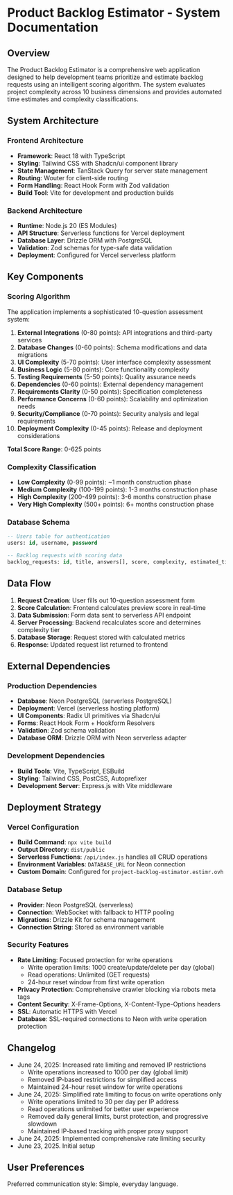 # Product Backlog Estimator - System Documentation

## Overview

The Product Backlog Estimator is a comprehensive web application designed to help development teams prioritize and estimate backlog requests using an intelligent scoring algorithm. The system evaluates project complexity across 10 business dimensions and provides automated time estimates and complexity classifications.

## System Architecture

### Frontend Architecture
- **Framework**: React 18 with TypeScript
- **Styling**: Tailwind CSS with Shadcn/ui component library
- **State Management**: TanStack Query for server state management
- **Routing**: Wouter for client-side routing
- **Form Handling**: React Hook Form with Zod validation
- **Build Tool**: Vite for development and production builds

### Backend Architecture
- **Runtime**: Node.js 20 (ES Modules)
- **API Structure**: Serverless functions for Vercel deployment
- **Database Layer**: Drizzle ORM with PostgreSQL
- **Validation**: Zod schemas for type-safe data validation
- **Deployment**: Configured for Vercel serverless platform

## Key Components

### Scoring Algorithm
The application implements a sophisticated 10-question assessment system:

1. **External Integrations** (0-80 points): API integrations and third-party services
2. **Database Changes** (0-60 points): Schema modifications and data migrations
3. **UI Complexity** (5-70 points): User interface complexity assessment
4. **Business Logic** (5-80 points): Core functionality complexity
5. **Testing Requirements** (5-50 points): Quality assurance needs
6. **Dependencies** (0-60 points): External dependency management
7. **Requirements Clarity** (0-50 points): Specification completeness
8. **Performance Concerns** (0-60 points): Scalability and optimization needs
9. **Security/Compliance** (0-70 points): Security analysis and legal requirements
10. **Deployment Complexity** (0-45 points): Release and deployment considerations

**Total Score Range**: 0-625 points

### Complexity Classification
- **Low Complexity** (0-99 points): ~1 month construction phase
- **Medium Complexity** (100-199 points): 1-3 months construction phase
- **High Complexity** (200-499 points): 3-6 months construction phase
- **Very High Complexity** (500+ points): 6+ months construction phase

### Database Schema
```sql
-- Users table for authentication
users: id, username, password

-- Backlog requests with scoring data
backlog_requests: id, title, answers[], score, complexity, estimated_time, created_at
```

## Data Flow

1. **Request Creation**: User fills out 10-question assessment form
2. **Score Calculation**: Frontend calculates preview score in real-time
3. **Data Submission**: Form data sent to serverless API endpoint
4. **Server Processing**: Backend recalculates score and determines complexity tier
5. **Database Storage**: Request stored with calculated metrics
6. **Response**: Updated request list returned to frontend

## External Dependencies

### Production Dependencies
- **Database**: Neon PostgreSQL (serverless PostgreSQL)
- **Deployment**: Vercel (serverless hosting platform)
- **UI Components**: Radix UI primitives via Shadcn/ui
- **Forms**: React Hook Form + Hookform Resolvers
- **Validation**: Zod schema validation
- **Database ORM**: Drizzle ORM with Neon serverless adapter

### Development Dependencies
- **Build Tools**: Vite, TypeScript, ESBuild
- **Styling**: Tailwind CSS, PostCSS, Autoprefixer
- **Development Server**: Express.js with Vite middleware

## Deployment Strategy

### Vercel Configuration
- **Build Command**: `npx vite build`
- **Output Directory**: `dist/public`
- **Serverless Functions**: `/api/index.js` handles all CRUD operations
- **Environment Variables**: `DATABASE_URL` for Neon connection
- **Custom Domain**: Configured for `project-backlog-estimator.estimr.ovh`

### Database Setup
- **Provider**: Neon PostgreSQL (serverless)
- **Connection**: WebSocket with fallback to HTTP pooling
- **Migrations**: Drizzle Kit for schema management
- **Connection String**: Stored as environment variable

### Security Features
- **Rate Limiting**: Focused protection for write operations
  - Write operation limits: 1000 create/update/delete per day (global)
  - Read operations: Unlimited (GET requests)
  - 24-hour reset window from first write operation
- **Privacy Protection**: Comprehensive crawler blocking via robots meta tags
- **Content Security**: X-Frame-Options, X-Content-Type-Options headers
- **SSL**: Automatic HTTPS with Vercel
- **Database**: SSL-required connections to Neon with write operation protection

## Changelog
- June 24, 2025: Increased rate limiting and removed IP restrictions
  - Write operations increased to 1000 per day (global limit)
  - Removed IP-based restrictions for simplified access
  - Maintained 24-hour reset window for write operations
- June 24, 2025: Simplified rate limiting to focus on write operations only
  - Write operations limited to 30 per day per IP address
  - Read operations unlimited for better user experience
  - Removed daily general limits, burst protection, and progressive slowdown
  - Maintained IP-based tracking with proper proxy support
- June 24, 2025: Implemented comprehensive rate limiting security
- June 23, 2025. Initial setup

## User Preferences

Preferred communication style: Simple, everyday language.